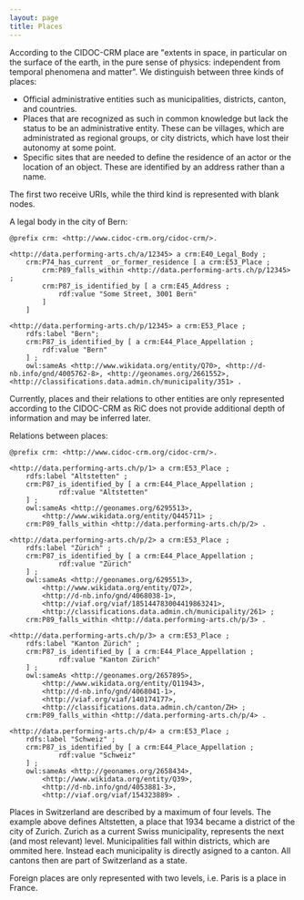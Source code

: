 ```yaml
---
layout: page
title: Places
---
```


According to the CIDOC-CRM place are "extents in space, in particular on the surface of the earth, in the pure sense of physics: independent from temporal phenomena and matter". We distinguish between three kinds of places:

* Official administrative entities such as municipalities, districts, canton, and countries.
* Places that are recognized as such in common knowledge but lack the status to be an administrative entity. These can be villages, which are administrated as regional groups, or city districts, which have lost their autonomy at some point.
* Specific sites that are needed to define the residence of an actor or the location of an object. These are identified by an address rather than a name.

The first two receive URIs, while the third kind is represented with blank nodes.

A legal body in the city of Bern:

```ttl
@prefix crm: <http://www.cidoc-crm.org/cidoc-crm/>.

<http://data.performing-arts.ch/a/12345> a crm:E40_Legal_Body ;
	crm:P74_has_current _or_former_residence [ a crm:E53_Place ;
		crm:P89_falls_within <http://data.performing-arts.ch/p/12345> ;
		crm:P87_is_identified_by [ a crm:E45_Address ;
			rdf:value "Some Street, 3001 Bern"
		]
	]

<http://data.performing-arts.ch/p/12345> a crm:E53_Place ;
	rdfs:label "Bern";
	crm:P87_is_identified_by [ a crm:E44_Place_Appellation ;
		rdf:value "Bern"
	] ;
	owl:sameAs <http://www.wikidata.org/entity/Q70>, <http://d-nb.info/gnd/4005762-8>, <http://geonames.org/2661552>, <http://classifications.data.admin.ch/municipality/351> .
```

<!-- TODO: add geo data -->

<!-- TODO: Should the address be machine readable? -->

Currently, places and their relations to other entities are only represented according to the CIDOC-CRM as RiC does not provide additional depth of information and may be inferred later.


Relations between places:

```ttl
@prefix crm: <http://www.cidoc-crm.org/cidoc-crm/>.

<http://data.performing-arts.ch/p/1> a crm:E53_Place ;
    rdfs:label "Altstetten" ;
    crm:P87_is_identified_by [ a crm:E44_Place_Appellation ;
            rdf:value "Altstetten"
    ] ;
    owl:sameAs <http://geonames.org/6295513>,
        <http://www.wikidata.org/entity/Q445711> ;
    crm:P89_falls_within <http://data.performing-arts.ch/p/2> .

<http://data.performing-arts.ch/p/2> a crm:E53_Place ;
    rdfs:label "Zürich" ;
    crm:P87_is_identified_by [ a crm:E44_Place_Appellation ;
            rdf:value "Zürich"
    ] ;
    owl:sameAs <http://geonames.org/6295513>,
        <http://www.wikidata.org/entity/Q72>,
        <http://d-nb.info/gnd/4068038-1>,
        <http://viaf.org/viaf/185144783004419863241>,
        <http://classifications.data.admin.ch/municipality/261> ;
    crm:P89_falls_within <http://data.performing-arts.ch/p/3> .

<http://data.performing-arts.ch/p/3> a crm:E53_Place ;
    rdfs:label "Kanton Zürich" ;
    crm:P87_is_identified_by [ a crm:E44_Place_Appellation ;
            rdf:value "Kanton Zürich"
    ] ;
    owl:sameAs <http://geonames.org/2657895>,
        <http://www.wikidata.org/entity/Q11943>,
        <http://d-nb.info/gnd/4068041-1>,
        <http://viaf.org/viaf/140174177>,
        <http://classifications.data.admin.ch/canton/ZH> ;
    crm:P89_falls_within <http://data.performing-arts.ch/p/4> .

<http://data.performing-arts.ch/p/4> a crm:E53_Place ;
    rdfs:label "Schweiz" ;
    crm:P87_is_identified_by [ a crm:E44_Place_Appellation ;
            rdf:value "Schweiz"
    ] ;
    owl:sameAs <http://geonames.org/2658434>,
        <http://www.wikidata.org/entity/Q39>,
        <http://d-nb.info/gnd/4053881-3>,
        <http://viaf.org/viaf/154323889> .
```

Places in Switzerland are described by a maximum of four levels. The example above defines Altstetten, a place that 1934 became a district of the city of Zurich. Zurich as a current Swiss municipality, represents the next (and most relevant) level. Municipalities fall within districts, which are ommited here. Instead each municipality is directly asigned to a canton. All cantons then are part of Switzerland as a state.

Foreign places are only represented with two levels, i.e. Paris is a place in France.

